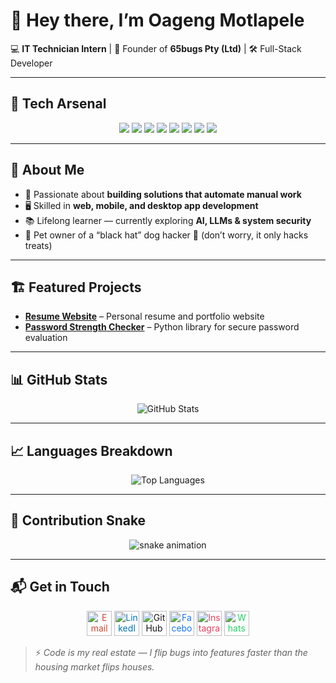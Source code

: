 <!--
**oagengmotlapele/oagengmotlapele** is a ✨ _special_ ✨ repository because its `README.md` (this file) appears on your GitHub profile.

Here are some ideas to get you started:

- 🔭 I’m currently working on ...
- 🌱 I’m currently learning ...
- 👯 I’m looking to collaborate on ...
- 🤔 I’m looking for help with ...
- 💬 Ask me about ...
- 📫 How to reach me: ...
- 😄 Pronouns: ...
- ⚡ Fun fact: ...
-->

# 👋 Hey there, I’m Oageng Motlapele  

💻 **IT Technician Intern** | 🏢 Founder of **65bugs Pty (Ltd)** | 🛠 Full-Stack Developer  

---

## 🚀 Tech Arsenal
<p align="center">
  <img src="https://img.shields.io/badge/Frontend-CSS3-blue?logo=css3&logoColor=white" />
  <img src="https://img.shields.io/badge/Frontend-Bootstrap-563d7c?logo=bootstrap&logoColor=white" />
  <img src="https://img.shields.io/badge/Language-Python-3776AB?logo=python&logoColor=white" />
  <img src="https://img.shields.io/badge/Language-Java-007396?logo=java&logoColor=white" />
  <img src="https://img.shields.io/badge/Language-JavaScript-F7DF1E?logo=javascript&logoColor=black" />
  <img src="https://img.shields.io/badge/Database-MySQL-4479A1?logo=mysql&logoColor=white" />
  <img src="https://img.shields.io/badge/Database-SQLite-003B57?logo=sqlite&logoColor=white" />
  <img src="https://img.shields.io/badge/Database-PostgreSQL-336791?logo=postgresql&logoColor=white" />
</p>

---

## 📌 About Me  
- 🎯 Passionate about **building solutions that automate manual work**  
- 🖥 Skilled in **web, mobile, and desktop app development**  
- 📚 Lifelong learner — currently exploring **AI, LLMs & system security**  
- 🐶 Pet owner of a “black hat” dog hacker 🐾 (don’t worry, it only hacks treats)  

---

## 🏗 Featured Projects  
- **[Resume Website](https://deburgers.pythonanywhere.com/bdf-comapnies6565)** – Personal resume and portfolio website  
- **[Password Strength Checker](https://pypi.org/project/password-strength-checker-pro/0.1.0/)** – Python library for secure password evaluation  

---

## 📊 GitHub Stats
<p align="center">
  <img src="https://github-readme-stats.vercel.app/api?username=oagengmotlapele&show_icons=true&theme=radical" alt="GitHub Stats" />
</p>

---

## 📈 Languages Breakdown
<p align="center">
  <img src="https://github-readme-stats.vercel.app/api/top-langs/?username=oagengmotlapele&layout=compact&theme=tokyonight" alt="Top Languages" />
</p>

---

## 🐍 Contribution Snake
<p align="center">
  <img src="https://github.com/oagengmotlapele/oagengmotlapele/blob/output/github-contribution-grid-snake.svg" alt="snake animation" />
</p>

---
## 📬 Get in Touch  
<p align="center">
  <a href="mailto:oagengmtlapele@gmail.com" title="Email"><img src="https://cdn.jsdelivr.net/npm/simple-icons@v8/icons/gmail.svg" alt="Email" width="40" height="40" style="color:#D14836"/></a>
  <a href="https://www.linkedin.com/in/oageng-motlapele-853387264/" title="LinkedIn"><img src="https://cdn.jsdelivr.net/npm/simple-icons@v8/icons/linkedin.svg" alt="LinkedIn" width="40" height="40" style="color:#0077B5"/></a>
  <a href="https://github.com/oagengmotlapele" title="GitHub"><img src="https://cdn.jsdelivr.net/npm/simple-icons@v8/icons/github.svg" alt="GitHub" width="40" height="40" style="color:#181717"/></a>
  <a href="https://web.facebook.com/peacedodobane.sechele" title="Facebook"><img src="https://cdn.jsdelivr.net/npm/simple-icons@v8/icons/facebook.svg" alt="Facebook" width="40" height="40" style="color:#1877F2"/></a>
  <a href="https://www.instagram.com/oagengmotlapele/" title="Instagram"><img src="https://cdn.jsdelivr.net/npm/simple-icons@v8/icons/instagram.svg" alt="Instagram" width="40" height="40" style="color:#E4405F"/></a>
  <a href="https://wa.me/26772693981" title="WhatsApp"><img src="https://cdn.jsdelivr.net/npm/simple-icons@v8/icons/whatsapp.svg" alt="WhatsApp" width="40" height="40" style="color:#25D366"/></a>
</p>


> ⚡ *Code is my real estate — I flip bugs into features faster than the housing market flips houses.*

